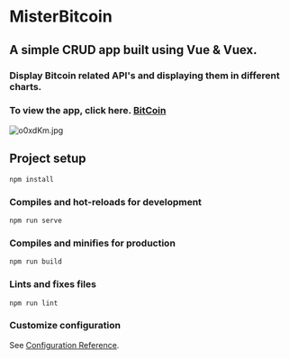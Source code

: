 # MisterBitcoin
## A simple CRUD app built using Vue & Vuex. 
### Display  Bitcoin related API's and displaying them in different charts.
### To view the app, click here. <a href="https://segaltal1.github.io/bit-coin/">BitCoin</a>
<img src="https://i.im.ge/2021/10/28/o0xdKm.jpg" alt="o0xdKm.jpg" border="0">

## Project setup
```
npm install
```

### Compiles and hot-reloads for development
```
npm run serve
```

### Compiles and minifies for production
```
npm run build
```

### Lints and fixes files
```
npm run lint
```

### Customize configuration
See [Configuration Reference](https://cli.vuejs.org/config/).
